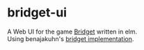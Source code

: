 # bridget-ui
A  Web UI for the game [Bridget](https://boardgamegeek.com/boardgame/286904/bridget) written in elm.  
Using benajakuhn's [bridget implementation](https://github.com/benajakuhn/wodsBridget). 
